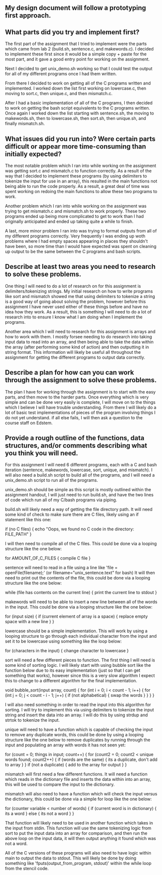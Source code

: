 ## My design document will follow a prototyping first approach.

## What parts did you try and implement first?

The first part of the assignment that I tried to implement were the parts which came from lab 2 (build.sh, sentence.c, and makewords.c). I decided to implement these first since it would be a simple copy + paste for the most part, and it gave a good entry point for working on the assignment.

Next I decided to get unix_demo.sh working so that I could test the output for all of my different programs once I had them written.

From there I decided to work on getting all of the C programs written and implemented. I worked down the list first working on lowercase.c, then moving to sort.c, then unique.c, and then mismatch.c.

After I had a basic implementation of all of the C programs, I then decided to work on getting the bash script equivalents to the C programs written. Once again I worked down the list starting with sentence.sh, the moving to makewords.sh, then to lowercase.sh, then sort.sh, then unique.sh, and finally mismatch.sh.

## What issues did you run into? Were certain parts difficult or appear  more time-consuming than initially expected?

The most notable problem which I ran into while working on the assignment was getting sort.c and mismatch.c to function correctly. As a result of the way that I decided to implement these programs (by using delimiters to tokenize the input for use in an array), this resulted in the main functions not being able to run the code properly. As a result, a great deal of time was spent working on redoing the main functions to allow these two programs to work.

Another problem which I ran into while working on the assignment was trying to get mismatch.c and mismatch.sh to work properly. These two programs ended up being more complicated to get to work than I had originally anticipated and ended up taking quite a while to finish.

A last, more minor problem I ran into was trying to format outputs from all of my different programs correctly. Very frequently I was ending up woth problems where I had empty spaces appearing in places they shouldn't have been, so more time than I would have expected was spent on cleaning up output to be the same between the C programs and bash scripts.

## Describe at least two areas you need to research to solve these  problems.

One thing I will need to do a lot of research on for this assignment is delimiters/tokenizing strings. My initial research on how to write programs like sort and mismatch showed me that using delimiters to tokenize a string is a good way of going about solving the problem, however before this assignment I have never used either of these things before and have no idea how they work. As a result, this is something I will need to do a lot of research into to ensure I know what I am doing when I implement the programs.

Another area which I will need to research for this assignment is arrays and how to work with them. I mostly forsee needing to do research into taking input data to read into an array, and then being able to take the data within the array (after performing some kind of action) and then outputting it in string format. This information will likely be useful all throughout the assignment for getting the different programs to output data correctly.

## Describe a plan for how can you can work through the assignment to  solve these problems.

The plan I have for working through the assignment is to start with the easy parts, and then move to the harder parts. Once everything which is very simple and can be done very easily is complete, I will move on to the things which I believe I will have trouble understanding. From there I will likely do a lot of basic test implementations of pieces of the program involving things I do not yet understand. if all else fails, I will then ask a question to the course staff on Edstem.

## Provide a rough outline of the functions, data structures, and/or comments describing what you think you will need.

For this assignment I will need 6 different programs, each with a C and bash iteration (sentence, makewords, lowercase, sort, unique, and mismatch). I will also need a build.sh script to build all of the programs, and I will need a unix_demo.sh script to run all of the programs.

unix_demo.sh should be simple as this script is mostly outlined within the assignment handout, I will just need to run build.sh, and have the two lines of code which run all of my C/bash programs via piping.

build.sh will likely need a way of getting the file directory path. It will need some kind of check to make sure there are C files, likely using an if statement like this one:

if (no C files) {
    echo "Oops, we found no C code in the directory: FILE_PATH"
}

I will then need to compile all of the C files. This could be done via a looping structure like the one below:

for AMOUNT_OF_C_FILES {
    compile C file
}

sentence will need to read in a file using a line like 'file = openFile(filename);' (or filename="unix_sentence.text" for bash) It will then need to print out the contents of the file, this could be done via a looping structure like the one below:

while (file has contents on the current line) {
    print the current line to stdout
}

makewords will need to be able to insert a new line between all of the words in the input. This could be done via a looping structure like the one below:

for (input size) {
    if (current element of array is a space) {
        replace empty space with a new line
    }
}

lowercase should be a simple implementation. This will work by using a looping structure to go through each individual character from the input and set it to be lowercase using something like the loop below:

for (characters in the input) {
    change character to lowercase
}

sort will need a few different pieces to function. The first thing I will need is some kind of sorting logic. I will likely start with using bubble sort like the function below due to its easy implementation (just so that I can get something that works), however since this is a very slow algorithm I expect this to change to a different algorithm for the final implementation.

void bubble_sort(input array, count) {
    for (int i = 0; i < count - 1; i++) {
        for (int j = 0; j < count - i - 1; j++) {
            if (not alphabetical) {
                swap the words
            }
        }
    }
}

I will also need something in order to read the input into this algorithm for sorting. I will try to implement this via using delimiters to tokenize the input string and insert the data into an array. I will do this by using strdup and strtok to tokenize the input.

unique will need to have a function which is capable of checking the input to remove any duplicate words, this could be done by using a looping structure like the one below to remove duplicates by running through the input and populating an array with words it has not seen yet:

for (count = 0; things in input; count++) {
    for (count2 = 0; count2 < unique words found; count2++) {
        if (words are the same) {
            its a duplicate, don't add to array
        }
    }
    if (not a duplicate) {
        add to the array for output
    }
}

mismatch will first need a few different functions. It will need a function which reads in the dictionary file and inserts the data within into an array, this will be used to compare the input to the dictionary.

mismatch will also need to have a function which will check the input versus the dictionary, this could be done via a simple for loop like the one below:

for (counter variable < number of words) {
    if (current word is in dictionary) {
        its a word
    }
    else {
        its not a word
    }
}

That function will likely need to be used in another function which takes in the input from stdin. This function will use the same tokenizing logic from sort to put the input data into an array for comparison, and then run the above loop on the input data, it will then output anything it found which was not a word.

All of the C versions of these programs will also need to have logic within main to output the data to stdout. This will likely be done by doing something like 'fputs(output_from_program, stdout)' within the while loop from the stencil code.